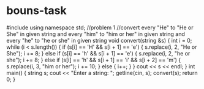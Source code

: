 # bouns-task
#include <iostream>
using namespace std;
  //problem 1
//convert every "He" to "He or She" in given string and every "him" to "him or her" in given string and every "he" to "he or she" in given string
void convert(string &s)
{
    int i = 0;
    while (i < s.length())
    {
        if (s[i] == 'H' && s[i + 1] == 'e')
        {
            s.replace(i, 2, "He or She");
            i += 8;
        }
        else if (s[i] == 'h' && s[i + 1] == 'e')
        {
            s.replace(i, 2, "he or she");
            i += 8;
        }
        else if (s[i] == 'h' && s[i + 1] == 'i' && s[i + 2] == 'm')
        {
            s.replace(i, 3, "him or her");
            i += 10;
        }
        else
        {
            i++;
        }
    }
    cout << s << endl;
}
int main()
{
    string s;
    cout << "Enter a string: ";
    getline(cin, s);
    convert(s);
    return 0;
}
